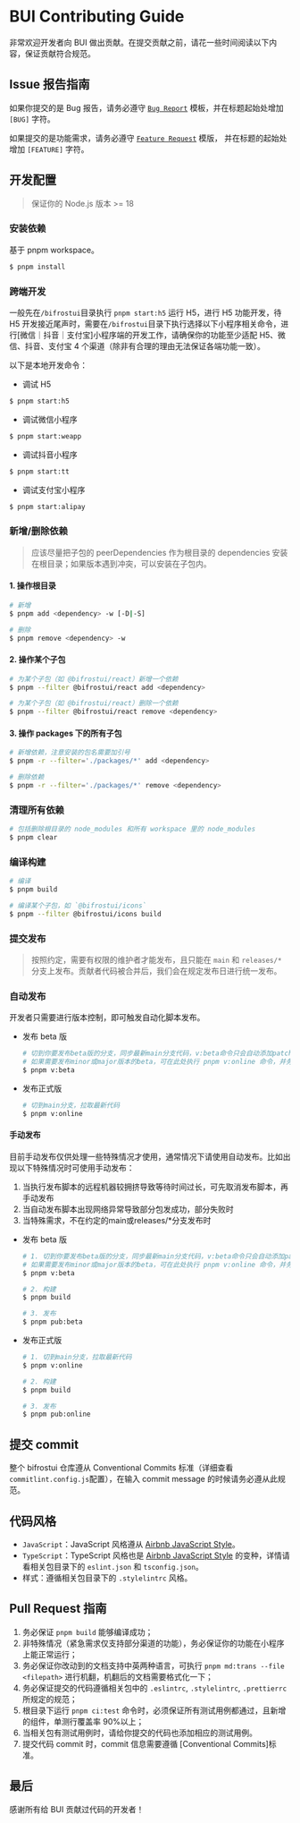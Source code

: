 # BUI Contributing Guide

非常欢迎开发者向 BUI 做出贡献。在提交贡献之前，请花一些时间阅读以下内容，保证贡献符合规范。

## Issue 报告指南

如果你提交的是 Bug 报告，请务必遵守 [`Bug Report`](https://github.com/alibaba/bifrostui/issues/new?assignees=&labels=bug&projects=&template=issue_report.md&title=%5BBUG%5D+) 模板，并在标题起始处增加 `[BUG]` 字符。

如果提交的是功能需求，请务必遵守 [`Feature Request`](https://github.com/alibaba/bifrostui/issues/new?assignees=&labels=enhancement&projects=&template=feature_request.md&title=%5BFEATURE%5D+) 模版， 并在标题的起始处增加 `[FEATURE]` 字符。

## 开发配置

> 保证你的 Node.js 版本 >= 18

### 安装依赖

基于 pnpm workspace。

```bash
$ pnpm install
```

### 跨端开发

一般先在`/bifrostui`目录执行 `pnpm start:h5` 运行 H5，进行 H5 功能开发，待 H5 开发接近尾声时，需要在`/bifrostui`目录下执行选择以下小程序相关命令，进行[微信｜抖音｜支付宝]小程序端的开发工作，请确保你的功能至少适配 H5、微信、抖音、支付宝 4 个渠道（除非有合理的理由无法保证各端功能一致）。

以下是本地开发命令：

- 调试 H5

```bash
$ pnpm start:h5
```

- 调试微信小程序

```bash
$ pnpm start:weapp
```

- 调试抖音小程序

```bash
$ pnpm start:tt
```

- 调试支付宝小程序

```bash
$ pnpm start:alipay
```

### 新增/删除依赖

> 应该尽量把子包的 peerDependencies 作为根目录的 dependencies 安装在根目录；如果版本遇到冲突，可以安装在子包内。

#### 1. 操作根目录

```bash
# 新增
$ pnpm add <dependency> -w [-D|-S]

# 删除
$ pnpm remove <dependency> -w
```

#### 2. 操作某个子包

```bash
# 为某个子包（如 @bifrostui/react）新增一个依赖
$ pnpm --filter @bifrostui/react add <dependency>

# 为某个子包（如 @bifrostui/react）删除一个依赖
$ pnpm --filter @bifrostui/react remove <dependency>
```

#### 3. 操作 packages 下的所有子包

```bash
# 新增依赖，注意安装的包名需要加引号
$ pnpm -r --filter='./packages/*' add <dependency>

# 删除依赖
$ pnpm -r --filter='./packages/*' remove <dependency>
```

### 清理所有依赖

```bash
# 包括删除根目录的 node_modules 和所有 workspace 里的 node_modules
$ pnpm clear
```

### 编译构建

```bash
# 编译
$ pnpm build

# 编译某个子包，如 `@bifrostui/icons`
$ pnpm --filter @bifrostui/icons build
```

### 提交发布

> 按照约定，需要有权限的维护者才能发布，且只能在 `main` 和 `releases/*` 分支上发布。贡献者代码被合并后，我们会在规定发布日进行统一发布。

### 自动发布

开发者只需要进行版本控制，即可触发自动化脚本发布。

- 发布 beta 版

  ```bash
  # 切到你要发布beta版的分支，同步最新main分支代码，v:beta命令只会自动添加patch版本的beta，
  # 如果需要发布minor或major版本的beta，可在此处执行 pnpm v:online 命令，并务必选择正确的beta版本号
  $ pnpm v:beta
  ```

- 发布正式版

  ```bash
  # 切到main分支，拉取最新代码
  $ pnpm v:online
  ```

#### 手动发布

目前手动发布仅供处理一些特殊情况才使用，通常情况下请使用自动发布。比如出现以下特殊情况时可使用手动发布：

1. 当执行发布脚本的远程机器较拥挤导致等待时间过长，可先取消发布脚本，再手动发布
2. 当自动发布脚本出现网络异常导致部分包发成功，部分失败时
3. 当特殊需求，不在约定的main或releases/\*分支发布时

- 发布 beta 版

  ```bash
  # 1. 切到你要发布beta版的分支，同步最新main分支代码，v:beta命令只会自动添加patch版本的beta，
  # 如果需要发布minor或major版本的beta，可在此处执行 pnpm v:online 命令，并务必选择正确的beta版本号
  $ pnpm v:beta

  # 2. 构建
  $ pnpm build

  # 3. 发布
  $ pnpm pub:beta
  ```

- 发布正式版

  ```bash
  # 1. 切到main分支，拉取最新代码
  $ pnpm v:online

  # 2. 构建
  $ pnpm build

  # 3. 发布
  $ pnpm pub:online
  ```

## 提交 commit

整个 bifrostui 仓库遵从 Conventional Commits 标准（详细查看`commitlint.config.js`配置），在输入 commit message 的时候请务必遵从此规范。

## 代码风格

- `JavaScript`：JavaScript 风格遵从 [Airbnb JavaScript Style](https://github.com/airbnb/javascript)。
- `TypeScript`：TypeScript 风格也是 [Airbnb JavaScript Style](https://github.com/airbnb/javascript) 的变种，详情请看相关包目录下的 `eslint.json` 和 `tsconfig.json`。
- 样式：遵循相关包目录下的 `.stylelintrc` 风格。

## Pull Request 指南

1. 务必保证 `pnpm build` 能够编译成功；
2. 非特殊情况（紧急需求仅支持部分渠道的功能），务必保证你的功能在小程序上能正常运行；
3. 务必保证你改动到的文档支持中英两种语言，可执行 `pnpm md:trans --file <filepath>` 进行机翻，机翻后的文档需要格式化一下；
4. 务必保证提交的代码遵循相关包中的 `.eslintrc`, `.stylelintrc`, `.prettierrc` 所规定的规范；
5. 根目录下运行 `pnpm ci:test` 命令时，必须保证所有测试用例都通过，且新增的组件，单测行覆盖率 90%以上；
6. 当相关包有测试用例时，请给你提交的代码也添加相应的测试用例。
7. 提交代码 commit 时，commit 信息需要遵循 [Conventional Commits]标准。

## 最后

感谢所有给 BUI 贡献过代码的开发者！
